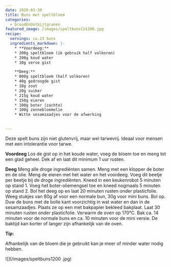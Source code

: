 ```yaml
---
date: 2020-03-30
title: Buns met speltbloem
categories:
  - broodEnOntbijtgranen
featured_image: /images/speltbunsCU1200.jpg
recipe:
  servings: ca.23 buns
  ingredients_markdown: |-
    * **Voordeeg:**
    * 200g speltbloem (ik gebruik half volkoren)
    * 200g koud water
    * 10g verse gist

    **Deeg:**
    * 800g speltbloem (half volkoren)
    * 40g gedroogde gist
    * 18g zout
    * 20g suiker
    * 215g koud water
    * 150g eieren
    * 100g boter (zachte)
    * 100g zonnebloemolie
    * Witte sesamzaadjes voor de afwerking   
---
```

Deze spelt buns zijn niet glutenvrij, maar wel tarwevrij. Ideaal voor mensen met een intolerantie voor tarwe. 

<!--more-->

**Voordeeg**
Los de gist op in het koude water, voeg de bloem toe en meng tot een glad geheel.
Dek af en laat dit minimum 1 uur rusten.

**Deeg**
Meng alle droge ingrediënten samen.
Meng met een klopper de boter en de olie.
Meng de eieren met het water en het voordeeg.
Voeg dit beetje per beetje bij de droge ingrediënten.
Kneed in een keukenrobot 5 minuten op stand 1.
Voeg het boter-oliemengsel toe en kneed nogmaals 5 minuten op stand 2.
Bol het deeg op en laat 20 minuten rusten onder plasticfolie.
Weeg stukjes van 80g af voor een normale bun, 30g voor mini buns.
Bol op.
Duw de buns met de bolle kant voorzichtig in wat water en dan in de sesamzaadjes.
Plaats ze op een met bakpapier bekleed bakplaat.
Laat 30 minuten rusten onder plasticfolie.
Verwarm de oven op 170°C.
Bak ca. 14 minuten voor de normale buns en ca. 10 minuten voor de mini versie.
De baktijd kan korter of langer zijn afhankelijk van de oven.


<b>Tip: </b>

Afhankelijk van de bloem die je gebruikt kan je meer of minder water nodig hebben.

![](/images/speltbuns1200
.jpg)


